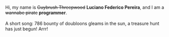 Hi, my name is ~~Guybrush Threepwood~~ **Luciano Federico Pereira**, and I am a ~~wannabe pirate~~ **programmer**.<br><br>A short song: 786 bounty of doubloons gleams in the sun, a treasure hunt has just begun! Arrr!
